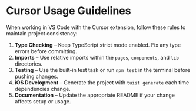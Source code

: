 # Cursor Usage Guidelines

When working in VS Code with the Cursor extension, follow these rules to maintain project consistency:

1. **Type Checking** – Keep TypeScript strict mode enabled. Fix any type errors before committing.
2. **Imports** – Use relative imports within the `pages`, `components`, and `lib` directories.
3. **Testing** – Use the built-in test task or run `npm test` in the terminal before pushing changes.
4. **iOS Development** – Generate the project with `tuist generate` each time dependencies change.
5. **Documentation** – Update the appropriate README if your change affects setup or usage.


